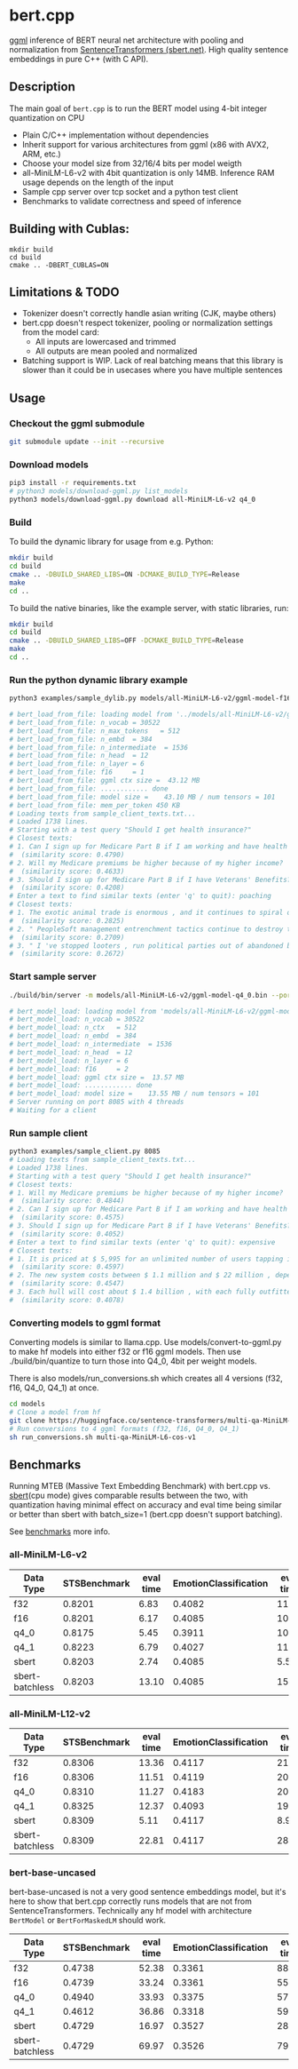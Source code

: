 # bert.cpp

[ggml](https://github.com/ggerganov/ggml) inference of BERT neural net architecture with pooling and normalization from [SentenceTransformers (sbert.net)](https://sbert.net/).
High quality sentence embeddings in pure C++ (with C API).

## Description
The main goal of `bert.cpp` is to run the BERT model using 4-bit integer quantization on CPU

* Plain C/C++ implementation without dependencies
* Inherit support for various architectures from ggml (x86 with AVX2, ARM, etc.)
* Choose your model size from 32/16/4 bits per model weigth
* all-MiniLM-L6-v2 with 4bit quantization is only 14MB. Inference RAM usage depends on the length of the input
* Sample cpp server over tcp socket and a python test client
* Benchmarks to validate correctness and speed of inference

## Building with Cublas:
```
mkdir build
cd build
cmake .. -DBERT_CUBLAS=ON
```

## Limitations & TODO
* Tokenizer doesn't correctly handle asian writing (CJK, maybe others)
* bert.cpp doesn't respect tokenizer, pooling or normalization settings from the model card:
    * All inputs are lowercased and trimmed
    * All outputs are mean pooled and normalized
* Batching support is WIP. Lack of real batching means that this library is slower than it could be in usecases where you have multiple sentences

## Usage

### Checkout the ggml submodule
```sh
git submodule update --init --recursive
```
### Download models
```sh
pip3 install -r requirements.txt
# python3 models/download-ggml.py list_models
python3 models/download-ggml.py download all-MiniLM-L6-v2 q4_0
```
### Build
To build the dynamic library for usage from e.g. Python:
```sh
mkdir build
cd build
cmake .. -DBUILD_SHARED_LIBS=ON -DCMAKE_BUILD_TYPE=Release
make
cd ..
```

To build the native binaries, like the example server, with static libraries, run:
```sh
mkdir build
cd build
cmake .. -DBUILD_SHARED_LIBS=OFF -DCMAKE_BUILD_TYPE=Release
make
cd ..
```
### Run the python dynamic library example
```sh
python3 examples/sample_dylib.py models/all-MiniLM-L6-v2/ggml-model-f16.bin

# bert_load_from_file: loading model from '../models/all-MiniLM-L6-v2/ggml-model-f16.bin' - please wait ...
# bert_load_from_file: n_vocab = 30522
# bert_load_from_file: n_max_tokens   = 512
# bert_load_from_file: n_embd  = 384
# bert_load_from_file: n_intermediate  = 1536
# bert_load_from_file: n_head  = 12
# bert_load_from_file: n_layer = 6
# bert_load_from_file: f16     = 1
# bert_load_from_file: ggml ctx size =  43.12 MB
# bert_load_from_file: ............ done
# bert_load_from_file: model size =    43.10 MB / num tensors = 101
# bert_load_from_file: mem_per_token 450 KB
# Loading texts from sample_client_texts.txt...
# Loaded 1738 lines.
# Starting with a test query "Should I get health insurance?"
# Closest texts:
# 1. Can I sign up for Medicare Part B if I am working and have health insurance through an employer?
#  (similarity score: 0.4790)
# 2. Will my Medicare premiums be higher because of my higher income?
#  (similarity score: 0.4633)
# 3. Should I sign up for Medicare Part B if I have Veterans' Benefits?
#  (similarity score: 0.4208)
# Enter a text to find similar texts (enter 'q' to quit): poaching
# Closest texts:
# 1. The exotic animal trade is enormous , and it continues to spiral out of control .
#  (similarity score: 0.2825)
# 2. " PeopleSoft management entrenchment tactics continue to destroy the value of the company for its shareholders , " said Deborah Lilienthal , an Oracle spokeswoman .
#  (similarity score: 0.2709)
# 3. " I 've stopped looters , run political parties out of abandoned buildings , caught people with large amounts of cash and weapons , " Williams said .
#  (similarity score: 0.2672)
```

### Start sample server
```sh
./build/bin/server -m models/all-MiniLM-L6-v2/ggml-model-q4_0.bin --port 8085

# bert_model_load: loading model from 'models/all-MiniLM-L6-v2/ggml-model-q4_0.bin' - please wait ...
# bert_model_load: n_vocab = 30522
# bert_model_load: n_ctx   = 512
# bert_model_load: n_embd  = 384
# bert_model_load: n_intermediate  = 1536
# bert_model_load: n_head  = 12
# bert_model_load: n_layer = 6
# bert_model_load: f16     = 2
# bert_model_load: ggml ctx size =  13.57 MB
# bert_model_load: ............ done
# bert_model_load: model size =    13.55 MB / num tensors = 101
# Server running on port 8085 with 4 threads
# Waiting for a client
```
### Run sample client
```sh
python3 examples/sample_client.py 8085
# Loading texts from sample_client_texts.txt...
# Loaded 1738 lines.
# Starting with a test query "Should I get health insurance?"
# Closest texts:
# 1. Will my Medicare premiums be higher because of my higher income?
#  (similarity score: 0.4844)
# 2. Can I sign up for Medicare Part B if I am working and have health insurance through an employer?
#  (similarity score: 0.4575)
# 3. Should I sign up for Medicare Part B if I have Veterans' Benefits?
#  (similarity score: 0.4052)
# Enter a text to find similar texts (enter 'q' to quit): expensive
# Closest texts:
# 1. It is priced at $ 5,995 for an unlimited number of users tapping into the single processor , or $ 195 per user with a minimum of five users .
#  (similarity score: 0.4597)
# 2. The new system costs between $ 1.1 million and $ 22 million , depending on configuration .
#  (similarity score: 0.4547)
# 3. Each hull will cost about $ 1.4 billion , with each fully outfitted submarine costing about $ 2.2 billion , Young said .
#  (similarity score: 0.4078)
```

### Converting models to ggml format
Converting models is similar to llama.cpp. Use models/convert-to-ggml.py to make hf models into either f32 or f16 ggml models. Then use ./build/bin/quantize to turn those into Q4_0, 4bit per weight models.

There is also models/run_conversions.sh which creates all 4 versions (f32, f16, Q4_0, Q4_1) at once.
```sh
cd models
# Clone a model from hf
git clone https://huggingface.co/sentence-transformers/multi-qa-MiniLM-L6-cos-v1
# Run conversions to 4 ggml formats (f32, f16, Q4_0, Q4_1)
sh run_conversions.sh multi-qa-MiniLM-L6-cos-v1
```

## Benchmarks
Running MTEB (Massive Text Embedding Benchmark) with bert.cpp vs. [sbert](https://sbert.net/)(cpu mode) gives comparable results between the two, with quantization having minimal effect on accuracy and eval time being similar or better than sbert with batch_size=1 (bert.cpp doesn't support batching).

See [benchmarks](benchmarks) more info.
### all-MiniLM-L6-v2
| Data Type | STSBenchmark | eval time | EmotionClassification | eval time | 
|-----------|-----------|------------|-----------|------------|
| f32 | 0.8201 | 6.83 | 0.4082 | 11.34 | 
| f16 | 0.8201 | 6.17 | 0.4085 | 10.28 | 
| q4_0 | 0.8175 | 5.45 | 0.3911 | 10.63 | 
| q4_1 | 0.8223 | 6.79 | 0.4027 | 11.41 | 
| sbert | 0.8203 | 2.74 | 0.4085 | 5.56 | 
| sbert-batchless | 0.8203 | 13.10 | 0.4085 | 15.52 | 

### all-MiniLM-L12-v2
| Data Type | STSBenchmark | eval time | EmotionClassification | eval time | 
|-----------|-----------|------------|-----------|------------|
| f32 | 0.8306 | 13.36 | 0.4117 | 21.23 | 
| f16 | 0.8306 | 11.51 | 0.4119 | 20.08 | 
| q4_0 | 0.8310 | 11.27 | 0.4183 | 20.81 | 
| q4_1 | 0.8325 | 12.37 | 0.4093 | 19.38 | 
| sbert | 0.8309 | 5.11 | 0.4117 | 8.93 | 
| sbert-batchless | 0.8309 | 22.81 | 0.4117 | 28.04 | 

### bert-base-uncased
bert-base-uncased is not a very good sentence embeddings model, but it's here to show that bert.cpp correctly runs models that are not from SentenceTransformers. Technically any hf model with architecture `BertModel` or `BertForMaskedLM` should work.

| Data Type | STSBenchmark | eval time | EmotionClassification | eval time | 
|-----------|-----------|------------|-----------|------------|
| f32 | 0.4738 | 52.38 | 0.3361 | 88.56 | 
| f16 | 0.4739 | 33.24 | 0.3361 | 55.86 | 
| q4_0 | 0.4940 | 33.93 | 0.3375 | 57.82 | 
| q4_1 | 0.4612 | 36.86 | 0.3318 | 59.63 | 
| sbert | 0.4729 | 16.97 | 0.3527 | 28.77 | 
| sbert-batchless | 0.4729 | 69.97 | 0.3526 | 79.02 | 
